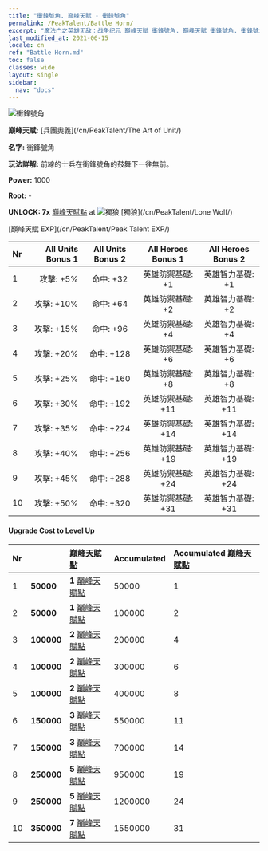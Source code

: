 ```yaml
---
title: "衝鋒號角. 巔峰天賦 - 衝鋒號角"
permalink: /PeakTalent/Battle Horn/
excerpt: "魔法门之英雄无敌：战争纪元 巔峰天賦 衝鋒號角. 巔峰天賦 衝鋒號角. 衝鋒號角"
last_modified_at: 2021-06-15
locale: cn
ref: "Battle Horn.md"
toc: false
classes: wide
layout: single
sidebar:
  nav: "docs"
---
```


  ![衝鋒號角](/images/pt/talent_2004.png)

  **巔峰天賦:** [兵團奧義](/cn/PeakTalent/The Art of Unit/)

  **名字:** 衝鋒號角

  **玩法詳解:** 前線的士兵在衝鋒號角的鼓舞下一往無前。

  **Power:** 1000

  **Root:** -

  **UNLOCK: 7x** [巔峰天賦點](/cn/Items/con_934/) at ![獨狼](/images/pt/talent_2001.png) [獨狼](/cn/PeakTalent/Lone Wolf/)

  [巔峰天賦 EXP](/cn/PeakTalent/Peak Talent EXP/)

  | Nr | All Units Bonus 1 | All Units Bonus 2 | All Heroes Bonus 1 | All Heroes Bonus 2 |
  |:---|--------------:|:-------------:|:-------------:|:-------------:|
  | 1 | 攻擊: +5% | 命中: +32 | 英雄防禦基礎: +1 | 英雄智力基礎: +1 |
  | 2 | 攻擊: +10% | 命中: +64 | 英雄防禦基礎: +2 | 英雄智力基礎: +2 |
  | 3 | 攻擊: +15% | 命中: +96 | 英雄防禦基礎: +4 | 英雄智力基礎: +4 |
  | 4 | 攻擊: +20% | 命中: +128 | 英雄防禦基礎: +6 | 英雄智力基礎: +6 |
  | 5 | 攻擊: +25% | 命中: +160 | 英雄防禦基礎: +8 | 英雄智力基礎: +8 |
  | 6 | 攻擊: +30% | 命中: +192 | 英雄防禦基礎: +11 | 英雄智力基礎: +11 |
  | 7 | 攻擊: +35% | 命中: +224 | 英雄防禦基礎: +14 | 英雄智力基礎: +14 |
  | 8 | 攻擊: +40% | 命中: +256 | 英雄防禦基礎: +19 | 英雄智力基礎: +19 |
  | 9 | 攻擊: +45% | 命中: +288 | 英雄防禦基礎: +24 | 英雄智力基礎: +24 |
  | 10 | 攻擊: +50% | 命中: +320 | 英雄防禦基礎: +31 | 英雄智力基礎: +31 |


#### Upgrade Cost to Level Up

  | Nr | <i class="fas fa-coins"/> | [巔峰天賦點](/cn/Items/con_934/) | Accumulated <i class="fas fa-coins"/> | Accumulated [巔峰天賦點](/cn/Items/con_934/) |
  |:---|:--------------|:-------------|:-------------|:-------------|
  | 1 | **50000** | **1** [巔峰天賦點](/cn/Items/con_934/) | 50000 | 1 |
  | 2 | **50000** | **1** [巔峰天賦點](/cn/Items/con_934/) | 100000 | 2 |
  | 3 | **100000** | **2** [巔峰天賦點](/cn/Items/con_934/) | 200000 | 4 |
  | 4 | **100000** | **2** [巔峰天賦點](/cn/Items/con_934/) | 300000 | 6 |
  | 5 | **100000** | **2** [巔峰天賦點](/cn/Items/con_934/) | 400000 | 8 |
  | 6 | **150000** | **3** [巔峰天賦點](/cn/Items/con_934/) | 550000 | 11 |
  | 7 | **150000** | **3** [巔峰天賦點](/cn/Items/con_934/) | 700000 | 14 |
  | 8 | **250000** | **5** [巔峰天賦點](/cn/Items/con_934/) | 950000 | 19 |
  | 9 | **250000** | **5** [巔峰天賦點](/cn/Items/con_934/) | 1200000 | 24 |
  | 10 | **350000** | **7** [巔峰天賦點](/cn/Items/con_934/) | 1550000 | 31 |
